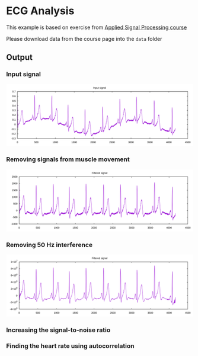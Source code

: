# ECG Analysis

This example is based on exercise from [Applied Signal Processing course](http://bme.elektro.dtu.dk/31610/?exercises/exercise3.html)

Please download data from the course page into the `data` folder

## Output

### Input signal
<img src="images/input.svg">

### Removing signals from muscle movement
<img src="images/filtered1.svg">

### Removing 50 Hz interference
<img src="images/filtered2.svg">

### Increasing the signal-to-noise ratio

### Finding the heart rate using autocorrelation